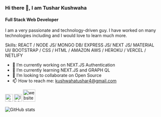 ### Hi there 👋, I am Tushar Kushwaha
#### Full Stack Web Developer
I am a very passionate and technology-driven guy. I have worked on many technologies including and I would love to learn much more.

Skills: REACT /  NODE JS/ MONGO DB/ EXPRESS JS/ NEXT JS/ MATERIAL UI/  BOOTSTRAP / CSS / HTML / AMAZON AWS / HEROKU / VERCEL / NETLIFY 

- 🔭 I’m currently working on NEXT.JS Authentication 
- 🌱 I’m currently learning NEXT.JS and GRAPH QL 
- 👯 I’m looking to collaborate on Open Source 
- 📫 How to reach me: kushwahatushar4@gmail.com 


[<img src='https://res.cloudinary.com/tusharkushwaha/image/upload/v1622540234/github_1_v2n74k.png' alt='github' height='25'>](https://github.com/tusharkushwaha)  [<img src='https://res.cloudinary.com/tusharkushwaha/image/upload/v1622540329/linkedin1_s7xylc.png' alt='linkedin' height='25'>](https://www.linkedin.com/in/https://in.linkedin.com/in/tusharkushwaha/)  [<img src='https://res.cloudinary.com/tusharkushwaha/image/upload/v1622540382/globe_pdaswy.png' alt='website' height='40'>](https://www.tusharkushwaha.tech/)  

![GitHub stats](https://github-readme-stats.vercel.app/api?username=tusharkushwaha&show_icons=true)  


